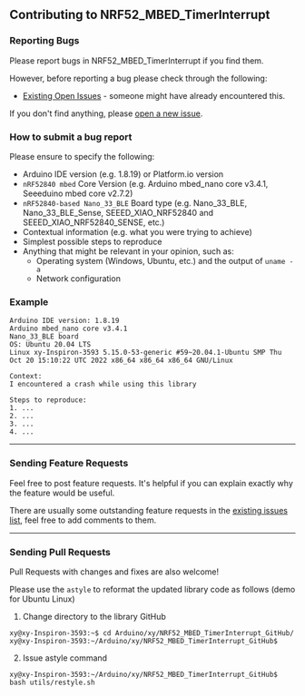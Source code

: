 ## Contributing to NRF52_MBED_TimerInterrupt

### Reporting Bugs

Please report bugs in NRF52_MBED_TimerInterrupt if you find them.

However, before reporting a bug please check through the following:

* [Existing Open Issues](https://github.com/khoih-prog/NRF52_MBED_TimerInterrupt/issues) - someone might have already encountered this.

If you don't find anything, please [open a new issue](https://github.com/khoih-prog/NRF52_MBED_TimerInterrupt/issues/new).

### How to submit a bug report

Please ensure to specify the following:

* Arduino IDE version (e.g. 1.8.19) or Platform.io version
* `nRF52840 mbed` Core Version (e.g. Arduino mbed_nano core v3.4.1, Seeeduino mbed core v2.7.2)
* `nRF52840-based Nano_33_BLE` Board type (e.g. Nano_33_BLE, Nano_33_BLE_Sense, SEEED_XIAO_NRF52840 and SEEED_XIAO_NRF52840_SENSE, etc.)
* Contextual information (e.g. what you were trying to achieve)
* Simplest possible steps to reproduce
* Anything that might be relevant in your opinion, such as:
  * Operating system (Windows, Ubuntu, etc.) and the output of `uname -a`
  * Network configuration


### Example

```
Arduino IDE version: 1.8.19
Arduino mbed_nano core v3.4.1
Nano_33_BLE board
OS: Ubuntu 20.04 LTS
Linux xy-Inspiron-3593 5.15.0-53-generic #59~20.04.1-Ubuntu SMP Thu Oct 20 15:10:22 UTC 2022 x86_64 x86_64 x86_64 GNU/Linux

Context:
I encountered a crash while using this library

Steps to reproduce:
1. ...
2. ...
3. ...
4. ...
```

---

### Sending Feature Requests

Feel free to post feature requests. It's helpful if you can explain exactly why the feature would be useful.

There are usually some outstanding feature requests in the [existing issues list](https://github.com/khoih-prog/NRF52_MBED_TimerInterrupt/issues?q=is%3Aopen+is%3Aissue+label%3Aenhancement), feel free to add comments to them.

---

### Sending Pull Requests

Pull Requests with changes and fixes are also welcome!

Please use the `astyle` to reformat the updated library code as follows (demo for Ubuntu Linux)

1. Change directory to the library GitHub

```
xy@xy-Inspiron-3593:~$ cd Arduino/xy/NRF52_MBED_TimerInterrupt_GitHub/
xy@xy-Inspiron-3593:~/Arduino/xy/NRF52_MBED_TimerInterrupt_GitHub$
```

2. Issue astyle command

```
xy@xy-Inspiron-3593:~/Arduino/xy/NRF52_MBED_TimerInterrupt_GitHub$ bash utils/restyle.sh
```

